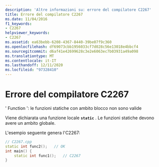 ```yaml
---
description: 'Altre informazioni su: errore del compilatore C2267'
title: Errore del compilatore C2267
ms.date: 11/04/2016
f1_keywords:
- C2267
helpviewer_keywords:
- C2267
ms.assetid: ea63bebb-6208-4367-8440-39be07f9c360
ms.openlocfilehash: df69073cbb1956033cf7d028c56e13018e4bbcf4
ms.sourcegitcommit: d6af41e42699628c3e2e6063ec7b03931a49a098
ms.translationtype: MT
ms.contentlocale: it-IT
ms.lasthandoff: 12/11/2020
ms.locfileid: "97328410"
---
```

# <a name="compiler-error-c2267"></a>Errore del compilatore C2267

' Function ': le funzioni statiche con ambito blocco non sono valide

Viene dichiarata una funzione locale **`static`** . Le funzioni statiche devono avere un ambito globale.

L'esempio seguente genera l'C2267:

```cpp
// C2267.cpp
static int func2();   // OK
int main() {
    static int func1();   // C2267
}
```
